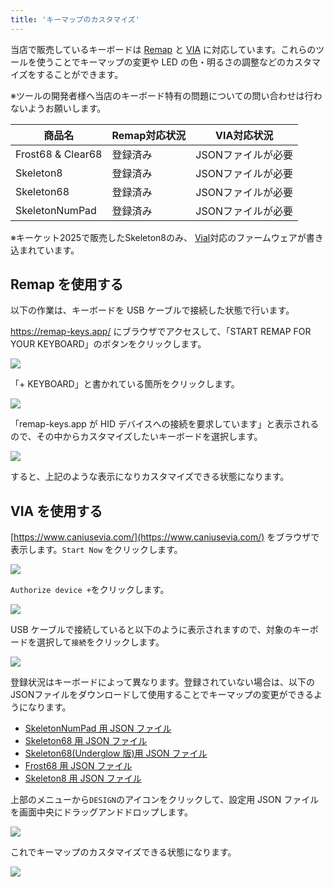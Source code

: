 ```yaml
---
title: 'キーマップのカスタマイズ'
---
```


当店で販売しているキーボードは [Remap](https://remap-keys.app/) と [VIA](https://www.caniusevia.com/) に対応しています。これらのツールを使うことでキーマップの変更や LED の色・明るさの調整などのカスタマイズをすることができます。

※ツールの開発者様へ当店のキーボード特有の問題についての問い合わせは行わないようお願いします。

| 商品名 | Remap対応状況 | VIA対応状況 |
|---|---|---|
| Frost68 & Clear68 | 登録済み | JSONファイルが必要 |
| Skeleton8 | 登録済み | JSONファイルが必要 |
| Skeleton68 | 登録済み | JSONファイルが必要 |
| SkeletonNumPad | 登録済み | JSONファイルが必要 |

※キーケット2025で販売したSkeleton8のみ、 [Vial](https://get.vial.today/)対応のファームウェアが書き込まれています。

## Remap を使用する

以下の作業は、キーボードを USB ケーブルで接続した状態で行います。

https://remap-keys.app/ にブラウザでアクセスして、「START REMAP FOR YOUR KEYBOARD」のボタンをクリックします。

<img src="/assets/km/remap01.webp">

「+ KEYBOARD」と書かれている箇所をクリックします。

<img src="/assets/km/remap02.webp">

「remap-keys.app が HID デバイスへの接続を要求しています」と表示されるので、その中からカスタマイズしたいキーボードを選択します。

<img src="/assets/km/remap03.webp">

すると、上記のような表示になりカスタマイズできる状態になります。


## VIA を使用する


[https://www.caniusevia.com/](https://www.caniusevia.com/) をブラウザで表示します。`Start Now` をクリックします。

<img src="/assets/f68/via01.jpg">

`Authorize device +`をクリックします。

<img src="/assets/f68/via02.jpg">

USB ケーブルで接続していると以下のように表示されますので、対象のキーボードを選択して`接続`をクリックします。

<img src="/assets/f68/via03.jpg">


登録状況はキーボードによって異なります。登録されていない場合は、以下のJSONファイルをダウンロードして使用することでキーマップの変更ができるようになります。

- [SkeletonNumPad 用 JSON ファイル](https://drive.google.com/file/d/1pQhZULNao3KCcN_z6ZrD_KbMdGfBT2Vr/view?usp=sharing)
- [Skeleton68 用 JSON ファイル](https://drive.google.com/file/d/11CGPhgNs7ZOR09w9KxDP_yWmUknH1Uiy/view?usp=sharing)
- [Skeleton68(Underglow 版)用 JSON ファイル](https://drive.google.com/file/d/1PmrUfNR0czD-O7-eFb9FS45spAAfreRE/view?usp=sharing)
- [Frost68 用 JSON ファイル](https://drive.google.com/file/d/1xRvklHlTBu-B7jlhAMFc_c9hrNAf6gyK/view?usp=sharing)
- [Skeleton8 用 JSON ファイル](https://drive.google.com/file/d/1FYxVu7iMWE0N-VxnVjXA54nbsxOTyvje/view?usp=drive_link)



上部のメニューから`DESIGN`のアイコンをクリックして、設定用 JSON ファイルを画面中央にドラッグアンドドロップします。

<img src="/assets/f68/via05.jpg">

これでキーマップのカスタマイズできる状態になります。

<img src="/assets/f68/via04.jpg">
